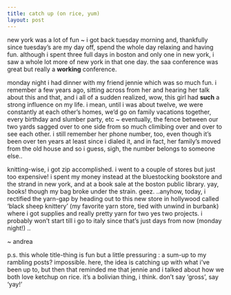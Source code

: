 ```yaml
---
title: catch up (on rice, yum)
layout: post
---
```


new york was a lot of fun ~ i got back tuesday morning and, thankfully since tuesday&#8217;s are my day off, spend the whole day relaxing and having fun. although i spent three full days in boston and only one in new york, i saw a whole lot more of new york in that one day. the saa conference was great but really a **working** conference. 

monday night i had dinner with my friend jennie which was so much fun. i remember a few years ago, sitting across from her and hearing her talk about this and that, and i all of a sudden realized, wow, this girl had **such** a strong influence on my life. i mean, until i was about twelve, we were constantly at each other&#8217;s homes, we&#8217;d go on family vacations together, every birthday and slumber party, etc ~ eventually, the fence between our two yards sagged over to one side from so much climibing over and over to see each other. i still remember her phone number, too, even though it&#8217;s been over ten years at least since i dialed it, and in fact, her family&#8217;s moved from the old house and so i guess, sigh, the number belongs to someone else..

knitting-wise, i got zip accomplished. i went to a couple of stores but just too expensive! i spent my money instead at the bluestocking bookstore and the strand in new york, and at a book sale at the boston public library. yay, books! though my bag broke under the strain. geez. ..anyhow, today, i rectified the yarn-gap by heading out to this new store in hollywood called &#8216;black sheep knittery&#8217; (my favorite yarn store, tied with unwind in burbank) where i got supplies and really pretty yarn for two yes two projects. i probably won&#8217;t start till i go to italy since that&#8217;s just days from now (monday night!) ..

~ andrea

p.s. this whole title-thing is fun but a little pressuring : a sum-up to my rambling posts? impossible. here, the idea is catching up with what i&#8217;ve been up to, but then that reminded me that jennie and i talked about how we both love ketchup on rice. it&#8217;s a bolivian thing, i think. don&#8217;t say &#8216;gross&#8217;, say &#8216;yay!&#8217;